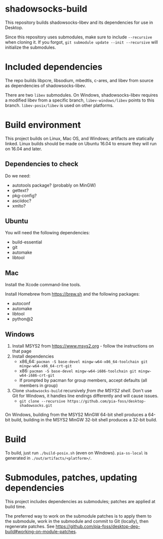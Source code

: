 # shadowsocks-build

This repository builds shadowsocks-libev and its dependencies for use in Desktop.

Since this repository uses submodules, make sure to include `--recursive` when cloning it.  If you forgot, `git submodule update --init --recursive` will initialize the submodules.

# Included dependencies

The repo builds libpcre, libsodium, mbedtls, c-ares, and libev from source as dependencies of shadowsocks-libev.

There are two `libev` submodules.  On Windows, shadowsocks-libev requires a modified libev from a specific branch, `libev-windows/libev` points to this branch.  `libev-posix/libev` is used on other platforms.

# Build environment

This project builds on Linux, Mac OS, and Windows; artifacts are statically linked.  Linux builds should be made on Ubuntu 16.04 to ensure they will run on 16.04 and later.

## Dependencies to check

Do we need:

* autotools package? (probably on MinGW)
* gettext?
* pkg-config?
* asciidoc?
* xmlto?

## Ubuntu

You will need the following dependencies:

* build-essential
* git
* automake
* libtool

## Mac

Install the Xcode command-line tools.

Install Homebrew from https://brew.sh and the following packages:

* autoconf
* automake
* libtool
* python@2

## Windows

1. Install MSYS2 from https://www.msys2.org - follow the instructions on that page
2. Install dependencies
   * x86_64: `pacman -S base-devel mingw-w64-x86_64-toolchain git mingw-w64-x86_64-crt-git`
   * x86: `pacman -S base-devel mingw-w64-i686-toolchain git mingw-w64-i686-crt-git`
   * If prompted by pacman for group members, accept defaults (all members in group)
3. Clone `shadowsocks-build` recursively _from the MSYS2 shell_.  Don't use Git for Windows, it handles line endings differently and will cause issues.
   * `git clone --recursive https://github.com/pia-foss/desktop-shadowsocks.git`

On Windows, building from the MSYS2 MinGW 64-bit shell produces a 64-bit build, building in the MSYS2 MinGW 32-bit shell produces a 32-bit build.

# Build

To build, just run `./build-posix.sh` (even on Windows).  `pia-ss-local` is generated in `./out/artifacts/<platform>/`.

# Submodules, patches, updating dependencies

This project includes dependencies as submodules; patches are applied at build time.

The preferred way to work on the submodule patches is to apply them to the submodule, work in the submodule and commit to Git (locally), then regenerate patches.  See https://github.com/pia-foss/desktop-dep-build#working-on-module-patches.
